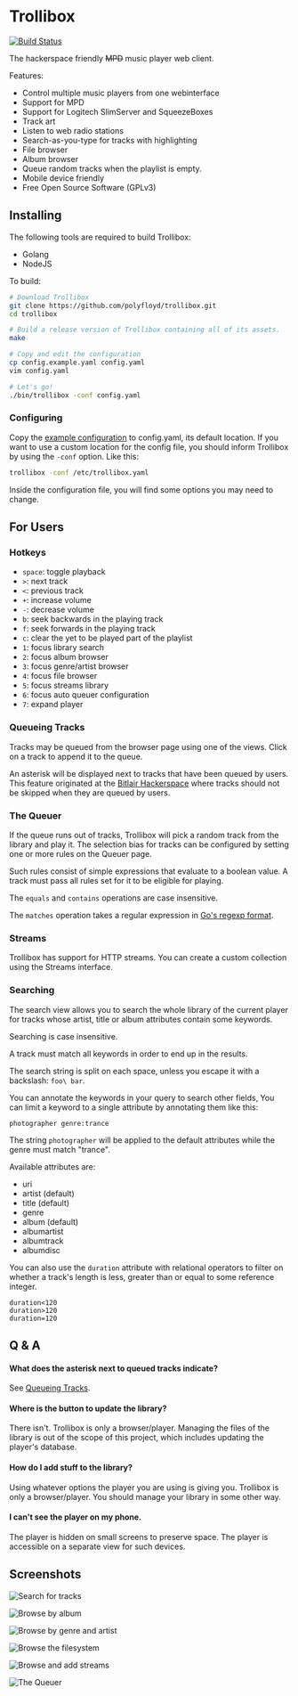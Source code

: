 Trollibox
=========
[![Build Status](https://github.com/polyfloyd/trollibox/workflows/CI/badge.svg)](https://github.com/polyfloyd/trollibox/actions)

The hackerspace friendly ~~MPD~~ music player web client.

Features:
* Control multiple music players from one webinterface
* Support for MPD
* Support for Logitech SlimServer and SqueezeBoxes
* Track art
* Listen to web radio stations
* Search-as-you-type for tracks with highlighting
* File browser
* Album browser
* Queue random tracks when the playlist is empty.
* Mobile device friendly
* Free Open Source Software (GPLv3)

## Installing
The following tools are required to build Trollibox:
* Golang
* NodeJS

To build:
```sh
# Download Trollibox
git clone https://github.com/polyfloyd/trollibox.git
cd trollibox

# Build a release version of Trollibox containing all of its assets.
make

# Copy and edit the configuration
cp config.example.yaml config.yaml
vim config.yaml

# Let's go!
./bin/trollibox -conf config.yaml
```

### Configuring
Copy the [example configuration](config.example.yaml) to config.yaml, its
default location. If you want to use a custom location for the config file, you
should inform Trollibox by using the `-conf` option. Like this:
```sh
trollibox -conf /etc/trollibox.yaml
```

Inside the configuration file, you will find some options you may need to change.


## For Users

### Hotkeys
* `space`: toggle playback
* `>`: next track
* `<`: previous track
* `+`: increase volume
* `-`: decrease volume
* `b`: seek backwards in the playing track
* `f`: seek forwards in the playing track
* `c`: clear the yet to be played part of the playlist
* `1`: focus library search
* `2`: focus album browser
* `3`: focus genre/artist browser
* `4`: focus file browser
* `5`: focus streams library
* `6`: focus auto queuer configuration
* `7`: expand player

### Queueing Tracks
Tracks may be queued from the browser page using one of the views. Click on a
track to append it to the queue.

An asterisk will be displayed next to tracks that have been queued by users.
This feature originated at the [Bitlair Hackerspace](https://bitlair.nl/) where
tracks should not be skipped when they are queued by users.

### The Queuer
If the queue runs out of tracks, Trollibox will pick a random track from the
library and play it. The selection bias for tracks can be configured by setting
one or more rules on the Queuer page.

Such rules consist of simple expressions that evaluate to a boolean value. A
track must pass all rules set for it to be eligible for playing.

The `equals` and `contains` operations are case insensitive.

The `matches` operation takes a regular expression in
[Go's regexp format](https://golang.org/pkg/regexp/syntax/).

### Streams
Trollibox has support for HTTP streams. You can create a custom collection
using the Streams interface.

### Searching
The search view allows you to search the whole library of the current player
for tracks whose artist, title or album attributes contain some keywords.

Searching is case insensitive.

A track must match all keywords in order to end up in the results.

The search string is split on each space, unless you escape it with a
backslash: `foo\ bar`.

You can annotate the keywords in your query to search other fields,
You can limit a keyword to a single attribute by annotating them like this:
```
photographer genre:trance
```
The string `photographer` will be applied to the default attributes while the
genre must match "trance".

Available attributes are:
* uri
* artist (default)
* title (default)
* genre
* album (default)
* albumartist
* albumtrack
* albumdisc

You can also use the `duration` attribute with relational operators to filter
on whether a track's length is less, greater than or equal to some reference
integer.
```
duration<120
duration>120
duration=120
```

## Q & A

#### What does the asterisk next to queued tracks indicate?
See [Queueing Tracks](#queueing-tracks).

#### Where is the button to update the library?
There isn't. Trollibox is only a browser/player. Managing the files of the
library is out of the scope of this project, which includes updating the
player's database.

#### How do I add stuff to the library?
Using whatever options the player you are using is giving you. Trollibox is
only a browser/player. You should manage your library in some other way.

#### I can't see the player on my phone.
The player is hidden on small screens to preserve space. The player is
accessible on a separate view for such devices.


## Screenshots
![Search for tracks](screenshots/1-search.png)

![Browse by album](screenshots/2-albums.png)

![Browse by genre and artist](screenshots/3-browse.png)

![Browse the filesystem](screenshots/4-files.png)

![Browse and add streams](screenshots/5-streams.png)

![The Queuer](screenshots/6-queuer.png)
